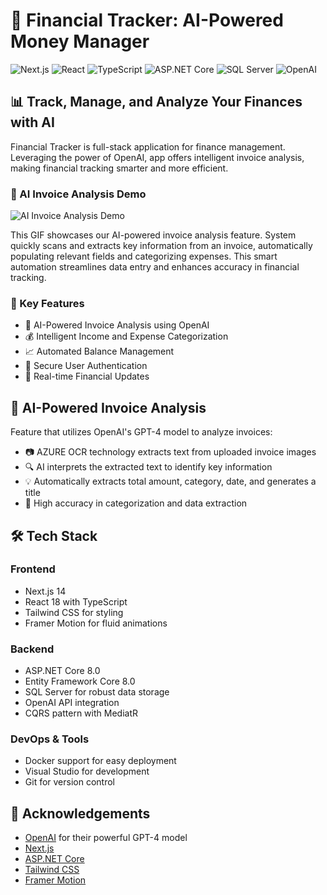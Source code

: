 # 🌟 Financial Tracker: AI-Powered Money Manager

![Next.js](https://img.shields.io/badge/Next.js-14.2.4-black?style=for-the-badge&logo=next.js)
![React](https://img.shields.io/badge/React-18-blue?style=for-the-badge&logo=react)
![TypeScript](https://img.shields.io/badge/TypeScript-5-blue?style=for-the-badge&logo=typescript)
![ASP.NET Core](https://img.shields.io/badge/ASP.NET%20Core-8.0-purple?style=for-the-badge&logo=.net)
![SQL Server](https://img.shields.io/badge/SQL%20Server-Latest-red?style=for-the-badge&logo=microsoft-sql-server)
![OpenAI](https://img.shields.io/badge/OpenAI-API-green?style=for-the-badge&logo=openai)

## 📊 Track, Manage, and Analyze Your Finances with AI

Financial Tracker is full-stack application for finance management. Leveraging the power of OpenAI, app offers intelligent invoice analysis, making financial tracking smarter and more efficient.

### 🤖 AI Invoice Analysis Demo

![AI Invoice Analysis Demo](https://imgur.com/RJhKUuX.gif)

This GIF showcases our AI-powered invoice analysis feature. System quickly scans and extracts key information from an invoice, automatically populating relevant fields and categorizing expenses. This smart automation streamlines data entry and enhances accuracy in financial tracking.


### 🚀 Key Features

- 🤖 AI-Powered Invoice Analysis using OpenAI
- 💰 Intelligent Income and Expense Categorization
- 📈 Automated Balance Management
- 👤 Secure User Authentication
- 🔄 Real-time Financial Updates

## 🧠 AI-Powered Invoice Analysis

Feature that utilizes OpenAI's GPT-4 model to analyze invoices:

- 📷 AZURE OCR technology extracts text from uploaded invoice images
- 🔍 AI interprets the extracted text to identify key information
- 💡 Automatically extracts total amount, category, date, and generates a title
- 🎯 High accuracy in categorization and data extraction

## 🛠️ Tech Stack

### Frontend
- Next.js 14
- React 18 with TypeScript
- Tailwind CSS for styling
- Framer Motion for fluid animations

### Backend
- ASP.NET Core 8.0
- Entity Framework Core 8.0
- SQL Server for robust data storage
- OpenAI API integration
- CQRS pattern with MediatR

### DevOps & Tools
- Docker support for easy deployment
- Visual Studio for development
- Git for version control

## 🙏 Acknowledgements

- [OpenAI](https://openai.com/) for their powerful GPT-4 model
- [Next.js](https://nextjs.org/)
- [ASP.NET Core](https://docs.microsoft.com/en-us/aspnet/core/)
- [Tailwind CSS](https://tailwindcss.com/)
- [Framer Motion](https://www.framer.com/motion/)
